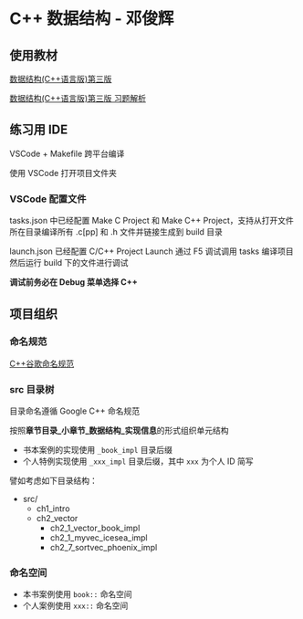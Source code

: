# C++ 数据结构 - 邓俊辉

## 使用教材

[数据结构(C++语言版)第三版](resource/数据结构(C++语言版)第三版_完整书签_邓俊辉.pdf)

[数据结构(C++语言版)第三版 习题解析](resource/数据结构(C++语言版)第三版_数据结构习题解析_邓俊辉.pdf)

## 练习用 IDE

VSCode + Makefile 跨平台编译

使用 VSCode 打开项目文件夹

### VSCode 配置文件

tasks.json 中已经配置 Make C Project 和 Make C++ Project，支持从打开文件所在目录编译所有 .c[pp] 和 .h 文件并链接生成到 build 目录

launch.json 已经配置 C/C++ Project Launch 通过 F5 调试调用 tasks 编译项目然后运行 build 下的文件进行调试

**调试前务必在 Debug 菜单选择 C++**

## 项目组织

### 命名规范

[C++谷歌命名规范](https://www.jianshu.com/p/f56383486520)

### src 目录树

目录命名遵循 Google C++ 命名规范

按照**章节目录_小章节_数据结构_实现信息**的形式组织单元结构

* 书本案例的实现使用 `_book_impl` 目录后缀
* 个人特例实现使用 `_xxx_impl` 目录后缀，其中 `xxx` 为个人 ID 简写

譬如考虑如下目录结构：

* src/
    * ch1_intro
    * ch2_vector
        * ch2_1_vector_book_impl
        * ch2_1_myvec_icesea_impl
        * ch2_7_sortvec_phoenix_impl

### 命名空间

* 本书案例使用 `book::` 命名空间
* 个人案例使用 `xxx::` 命名空间